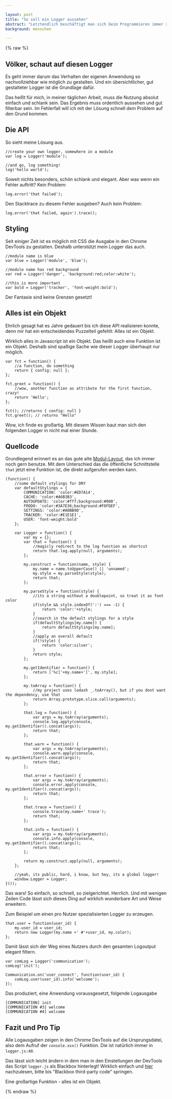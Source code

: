 ```yaml
---

layout: post
title: "So soll ein Logger aussehen"
abstract: "Letztendlich beschäftigt man sich beim Programmieren immer sehr viel mit dem Log Output der eigenen Anwendung. Dieser muss unbedingt elegant und zeitsparend produziert werden. Und nach 10 Jahren Webentwicklung habe ich meine Lösung gefunden. Mit nicht mal 100 Zeilen Code."
background: menschen

---
```


{% raw %}


## Völker, schaut auf diesen Logger

Es geht immer darum das Verhalten der eigenen Anwendung so nachvollziehbar wie möglich zu gestalten. Und ein übersichtlicher, gut gestalteter Logger ist die Grundlage dafür.

Das heißt für mich, in meiner täglichen Arbeit, muss die Nutzung absolut einfach und schlank sein. Das Ergebnis muss ordentlich aussehen und gut filterbar sein. Im Fehlerfall will ich mit der Lösung schnell dem Problem auf den Grund kommen.


## Die API

So sieht meine Lösung aus.

	//create your own logger, somewhere in a module
	var log = Logger('module');

	//and go, log something!
	log('hello world');

Soweit nichts besonders, schön schlank und elegant. Aber was wenn ein Fehler auftritt? Kein Problem:

	log.error('that failed');

Den Stacktrace zu diesem Fehler ausgeben? Auch kein Problem:

	log.error('that failed, again').trace();


## Styling

Seit einiger Zeit ist es möglich mit CSS die Ausgabe in den Chrome DevTools zu gestalten. Deshalb unterstützt mein Logger das auch.

<pre><code class="js">//module name is blue
var blue = Logger('module', 'blue');

//module name has red background
var red = Logger('danger', 'background:red;color:white');

//this is more important
var bold = Logger('tracker', 'font-weight:bold');</code></pre>

Der Fantasie sind keine Grenzen gesetzt!


## Alles ist ein Objekt

Ehrlich gesagt hat es Jahre gedauert bis ich diese API realisieren konnte, denn mir hat ein entscheidendes Puzzelteil gefehlt: Alles ist ein Objekt.

Wirklich alles in Javascript ist ein Objekt. Das heißt auch eine Funktion ist ein Objekt. Deshalb sind spaßige Sache wie dieser Logger überhaupt nur möglich.

	var fct = function() {
		//a function, do something
		return { config: null };
	};

	fct.greet = function() {
		//wow, another function as attribute for the first function, crazy!
		return 'Hello';
	};

	fct(); //returns { config: null }
	fct.greet(); // returns "Hello"

Wow, ich finde es großartig. Mit diesem Wissen baut man sich den folgenden Logger in nicht mal einer Stunde.


## Quellcode

Grundlegend erinnert es an das gute alte [Modul-Layout](http://www.interaktionsdesigner.de/2012/ein-einfacher-einstieg-in-modulares-javascript-mit-requirejs/), das ich immer noch gern benutze. Mit dem Unterschied das die öffentliche Schnittstelle `that` jetzt eine Funktion ist, die direkt aufgerufen werden kann.

<pre><code class="js">(function() {
	//some default stylings for DRY
	var defaultStylings = {
		COMMUNICATION: 'color:#ED7A14',
		CACHE: 'color:#A6B3B3',
		AUTOUPDATE: 'color:#fff;background:#000',
		FRODO: 'color:#3A7E36;background:#F0FDEF',
		SETTINGS: 'color:#A0BB9D',
		TRACKER: 'color:#E1E1E1',
		USER: 'font-weight:bold'
	};

	var Logger = function() {
		var my = {};
		var that = function() {
			//magicly redirect to the log function as shortcut
			return that.log.apply(null, arguments);
		};

		my.construct = function(name, style) {
			my.name = name.toUpperCase() || 'unnamed';
			my.style = my.parseStyle(style);
			return that;
		};

		my.parseStyle = function(style) {
			//its a string without a doublepoint, so treat it as font color
			if(style && style.indexOf(':') === -1) {
				return 'color:'+style;
			}
			//search in the default stylings for a style
			if(defaultStylings[my.name]) {
				return defaultStylings[my.name];
			}
			//apply an overall default
			if(!style) {
				return 'color:silver';
			}
			return style;
		};

		my.getIdentifier = function() {
			return ['%c['+my.name+']', my.style];
		};

		my.toArray = function() {
			//my project uses lodash _.toArray(), but if you dont want the dependency, use that
			return Array.prototype.slice.call(arguments);
		};

		that.log = function() {
			var args = my.toArray(arguments);
			console.log.apply(console, my.getIdentifier().concat(args));
			return that;
		};

		that.warn = function() {
			var args = my.toArray(arguments);
			console.warn.apply(console, my.getIdentifier().concat(args));
			return that;
		};

		that.error = function() {
			var args = my.toArray(arguments);
			console.error.apply(console, my.getIdentifier().concat(args));
			return that;
		};

		that.trace = function() {
			console.trace(my.name+' trace');
			return that;
		};

		that.info = function() {
			var args = my.toArray(arguments);
			console.info.apply(console, my.getIdentifier().concat(args));
			return that;
		};

		return my.construct.apply(null, arguments);
	};
	
	//yeah, its public, hard, i know, but hey, its a global logger!
	window.Logger = Logger;
}());
</code></pre>

Das wars! So einfach, so schnell, so zielgerichtet. Herrlich. Und mit wenigen Zeilen Code lässt sich dieses Ding auf wirklich wunderbare Art und Weise erweitern.

Zum Beispiel um einen pro Nutzer spezialisierten Logger zu erzeugen.

	that.user = function(user_id) {
		my.user_id = user_id;
		return new Logger(my.name +' #'+user_id, my.color);
	};

Damit lässt sich der Weg eines Nutzers durch den gesamten Logoutput elegant filtern.

	var comLog = Logger('communication');
	comLog('init');

	Communication.on('user_connect', function(user_id) {
		comLog.user(user_id).info('welcome');
	});

Das produziert, eine Anwendung voraussgesetzt, folgende Logausgabe

	[COMMUNICATION] init
	[COMMUNICATION #3] welcome
	[COMMUNICATION #4] welcome


## Fazit und Pro Tip

Alle Logausgaben zeigen in den Chrome DevTools auf die Ursprungsdatei, also dem Aufruf der `console.xxx()` Funktion. Die ist natürlich immer in `logger.js:40`.

Das lässt sich leicht ändern in dem man in den Einstellungen der DevTools das Script `logger.js` als Blackbox hinterlegt! Wirklich einfach und [hier](https://developers.google.com/web/tools/chrome-devtools/debug/breakpoints/step-code) nachzulesen, bitte bis "Blackbox third-party code" springen.

Eine großartige Funktion - alles ist ein Objekt.

{% endraw %}